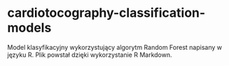 # cardiotocography-classification-models
Model klasyfikacyjny wykorzystujący algorytm Random Forest napisany w języku R. Plik powstał dzięki wykorzystanie R Markdown.
